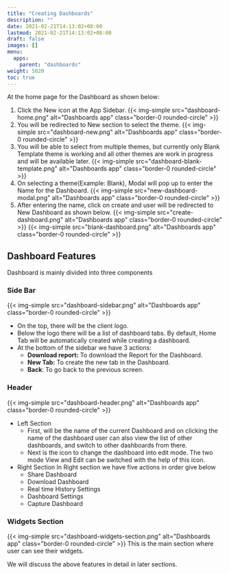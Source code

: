 ```yaml
---
title: "Creating Dashboards"
description: ""
date: 2021-02-21T14:13:02+08:00
lastmod: 2021-02-21T14:13:02+08:00
draft: false
images: []
menu:
  apps:
    parent: "dashboards"
weight: 5020
toc: true
---
```


At the home page for the Dashboard as shown below:

1. Click the New icon at the App Sidebar.
  {{< img-simple src="dashboard-home.png" alt="Dashboards app" class="border-0 rounded-circle" >}}
1. You will be redirected to New section to select the theme.
  {{< img-simple src="dashboard-new.png" alt="Dashboards app" class="border-0 rounded-circle" >}}
1. You will be able to select from multiple themes, but currently only Blank Template theme is working and all   other themes are work in progress and will be available later.
  {{< img-simple src="dashboard-blank-template.png" alt="Dashboards app" class="border-0 rounded-circle" >}}
1. On selecting a theme(Example: Blank), Modal will pop up to enter the Name for the Dashboard.
  {{< img-simple src="new-dashboard-modal.png" alt="Dashboards app" class="border-0 rounded-circle" >}}
1. After entering the name, click on create and user will be redirected to New Dashboard as shown below.
  {{< img-simple src="create-dashboard.png" alt="Dashboards app" class="border-0 rounded-circle" >}}
  {{< img-simple src="blank-dashboard.png" alt="Dashboards app" class="border-0 rounded-circle" >}}

## Dashboard Features
Dashboard is mainly divided into three components

### Side Bar
{{< img-simple src="dashboard-sidebar.png" alt="Dashboards app" class="border-0 rounded-circle" >}}
* On the top, there will be the client logo.
* Below the logo there will be a list of dashboard tabs. By default, Home Tab will be automatically created while creating a dashboard.
* At the bottom of the sidebar we have 3 actions: 
    * **Download report:** To download the Report for the Dashboard.
    * **New Tab:** To create the new tab in the Dashboard.
    * **Back**: To go back to the previous screen.

### Header
{{< img-simple src="dashboard-header.png" alt="Dashboards app" class="border-0 rounded-circle" >}}
* Left Section
  * First, will be the name of the current Dashboard and on clicking the name of the dashboard user can also view the list of other dashboards, and switch to other dashboards from there.
  * Next is the icon to change the dashboard into edit mode. The two mode View and Edit can be switched with the help of this icon.
* Right Section
  In Right section we have five actions in order give below
  * Share Dashboard
  * Download Dashboard
  * Real time History Settings
  * Dashboard Settings
  * Capture Dashboard

### Widgets Section
{{< img-simple src="dashboard-widgets-section.png" alt="Dashboards app" class="border-0 rounded-circle" >}}
This is the main section where user can see their widgets.

We will discuss the above features in detail in later sections.
